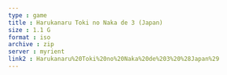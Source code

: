 ```yaml
---
type : game
title : Harukanaru Toki no Naka de 3 (Japan)
size : 1.1 G
format : iso
archive : zip
server : myrient
link2 : Harukanaru%20Toki%20no%20Naka%20de%203%20%28Japan%29
---
```

